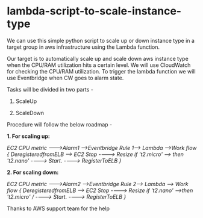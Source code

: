 # lambda-script-to-scale-instance-type

We can use this simple python script to scale up or down instance type in a target group in aws infrastructure using the Lambda function. 

Our target is to automatically scale up and scale down aws instance type when the CPU/RAM utilization hits a certain level. We will use CloudWatch for checking the CPU/RAM utilization. To trigger the lambda function we will use Eventbridge when CW goes to alarm state. 

Tasks will be divided in two parts - 

1. ScaleUp

2. ScaleDown

Procedure will follow the below roadmap - 

<b> 1. For scaling up: </b>

<i > EC2 CPU metric --->Alarm1 -->Eventbridge Rule 1--> Lambda -->Work flow  { DeregisteredfromELB --> EC2 Stop ----> Resize if 't2.micro' --> then  't2.nano' ----> Start. ----> RegisterToELB  } </i >

<b> 2. For scaling down: </b> 

<i > EC2 CPU metric --->Alarm2 -->Eventbridge Rule 2--> Lambda --> Work flow  { DeregisteredfromELB --> EC2 Stop ----> Resize  if 't2.nano' -->then  't2.micro' / ----> Start. ----> RegisterToELB } </i >

Thanks to AWS support team for the help
